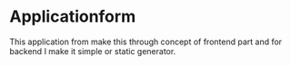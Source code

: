 # Applicationform
This application from make this through concept of frontend part and for backend I make it simple or static generator.
